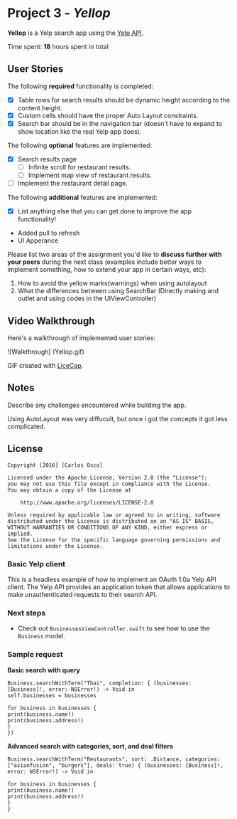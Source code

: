 # Project 3 - *Yellop*

**Yellop** is a Yelp search app using the [Yelp API](http://www.yelp.com/developers/documentation/v2/search_api).

Time spent: **18** hours spent in total

## User Stories

The following **required** functionality is completed:

- [x] Table rows for search results should be dynamic height according to the content height.
- [x] Custom cells should have the proper Auto Layout constraints.
- [x] Search bar should be in the navigation bar (doesn't have to expand to show location like the real Yelp app does).

The following **optional** features are implemented:

- [x] Search results page
   - [ ] Infinite scroll for restaurant results.
   - [ ] Implement map view of restaurant results.
- [ ] Implement the restaurant detail page.

The following **additional** features are implemented:

- [x] List anything else that you can get done to improve the app functionality!
- Added pull to refresh 
- UI Apperance

Please list two areas of the assignment you'd like to **discuss further with your peers** during the next class (examples include better ways to implement something, how to extend your app in certain ways, etc):

1. How to avoid the yellow marks(warnings) when using autolayout 
2. What the differences between using SearchBar (Directly making and outlet and using codes in the UIViewController)

## Video Walkthrough 

Here's a walkthrough of implemented user stories:

![Walkthrough] (Yellop.gif)

GIF created with [LiceCap](http://www.cockos.com/licecap/).

## Notes

Describe any challenges encountered while building the app.

Using AutoLayout was very diffucult, but once i got the concepts it got less complicated.

## License

    Copyright [2016] [Carlos Osco]

    Licensed under the Apache License, Version 2.0 (the "License");
    you may not use this file except in compliance with the License.
    You may obtain a copy of the License at

        http://www.apache.org/licenses/LICENSE-2.0

    Unless required by applicable law or agreed to in writing, software
    distributed under the License is distributed on an "AS IS" BASIS,
    WITHOUT WARRANTIES OR CONDITIONS OF ANY KIND, either express or implied.
    See the License for the specific language governing permissions and
    limitations under the License.


### Basic Yelp client

This is a headless example of how to implement an OAuth 1.0a Yelp API client. The Yelp API provides an application token that allows applications to make unauthenticated requests to their search API.

### Next steps

- Check out `BusinessesViewController.swift` to see how to use the `Business` model.

### Sample request

**Basic search with query**

```
Business.searchWithTerm("Thai", completion: { (businesses: [Business]!, error: NSError!) -> Void in
self.businesses = businesses

for business in businesses {
print(business.name!)
print(business.address!)
}
})
```

**Advanced search with categories, sort, and deal filters**

```
Business.searchWithTerm("Restaurants", sort: .Distance, categories: ["asianfusion", "burgers"], deals: true) { (businesses: [Business]!, error: NSError!) -> Void in

for business in businesses {
print(business.name!)
print(business.address!)
}
}
```

